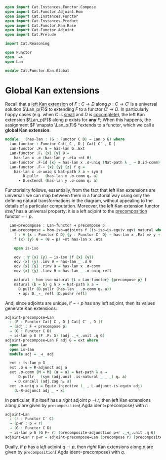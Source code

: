 ```agda
open import Cat.Instances.Functor.Compose
open import Cat.Functor.Adjoint.Hom
open import Cat.Instances.Functor
open import Cat.Instances.Product
open import Cat.Functor.Kan.Base
open import Cat.Functor.Adjoint
open import Cat.Prelude

import Cat.Reasoning

open Functor
open _=>_
open Lan

module Cat.Functor.Kan.Global
```

<!--
```agda
  {o ℓ o′ ℓ′ o′′ ℓ′′}
  {C : Precategory o ℓ}
  {C′ : Precategory o′ ℓ′}
  {D : Precategory o′′ ℓ′′}
  (p : Functor C C′)
  where
```
-->

# Global Kan extensions

Recall that a [left Kan extension] of $F : C \to D$ along $p : C \to C'$
is a universal solution $\Lan_p(F)$ to extending $F$ to a functor $C'
\to D$. In particularly happy cases (e.g. when $C$ is [small] and $D$ is
[cocomplete]), the left Kan extension $\Lan_p(F)$ along $p$ exists for
**any** $F$; When this happens, the assignment $F \mapsto \Lan_p(F)$
*extends to a functor, which we call a **global Kan extension**.

[left Kan extension]: Cat.Functor.Kan.Base.html
[small]: 1Lab.intro.html#universes-and-size-issues
[cocomplete]: Cat.Diagram.Colimit.Base.html#cocompleteness

<!--
```agda
private
  module D = Cat.Reasoning D
  module C = Cat.Reasoning C
  module C′ = Cat.Reasoning C′
```
-->

```agda
module _ (has-lan : (G : Functor C D) → Lan p G) where
  Lan-functor : Functor Cat[ C , D ] Cat[ C′ , D ]
  Lan-functor .F₀ G = has-lan G .Ext
  Lan-functor .F₁ {x} {y} θ =
    has-lan x .σ (has-lan y .eta ∘nt θ)
  Lan-functor .F-id {x} = has-lan x .σ-uniq (Nat-path λ _ → D.id-comm)
  Lan-functor .F-∘ {x} {y} {z} f g =
    has-lan x .σ-uniq $ Nat-path λ a → sym $
        D.pullr   (has-lan x .σ-comm ηₚ a)
      ∙ D.extendl (has-lan y .σ-comm ηₚ a)
```

Functoriality follows, essentially, from the fact that left Kan
extensions are universal: we can map between them in a functorial way
using only the defining natural transformations in the diagram, without
appealing to the details of a particular computation. Moreover, the left
Kan extension functor _itself_ has a universal property: it is a left
adjoint to the [precomposition] functor $- \circ p$.

[precomposition]: Cat.Instances.Functor.Compose.html

```agda
  Lan⊣precompose : Lan-functor ⊣ precompose p
  Lan⊣precompose = hom-iso→adjoints f (is-iso→is-equiv eqv) natural where
    f : ∀ {x : Functor C D} {y : Functor C′ D} → has-lan x .Ext => y → x => y F∘ p
    f {x} {y} θ = (θ ◂ p) ∘nt has-lan x .eta

    open is-iso

    eqv : ∀ {x} {y} → is-iso (f {x} {y})
    eqv {x} {y} .inv θ = has-lan _ .σ θ
    eqv {x} {y} .rinv θ = has-lan x .σ-comm
    eqv {x} {y} .linv θ = has-lan _ .σ-uniq refl

    natural : hom-iso-natural {L = Lan-functor} {precompose p} f
    natural {b = b} g h x = Nat-path λ a →
      D.pullr (D.pullr (has-lan _ .σ-comm ηₚ a))
      ∙ ap₂ D._∘_ refl (D.pushr refl)
```

And, since adjoints are unique, if $- \circ p$ has any left adjoint, then its
values generate Kan extensions:

```agda
adjoint-precompose→Lan
  : (F : Functor Cat[ C , D ] Cat[ C′ , D ])
  → (adj : F ⊣ precompose p)
  → (G : Functor C D)
  → is-lan p G (F .F₀ G) (adj ._⊣_.unit .η G)
adjoint-precompose→Lan F adj G = ext where
  open Lan
  open is-lan
  module adj = _⊣_ adj

  ext : is-lan p G _ _
  ext .σ α = R-adjunct adj α
  ext .σ-comm {M = M} {α = α} = Nat-path λ a →
      D.pullr   (sym (adj.unit .is-natural _ _ _) ηₚ a)
    ∙ D.cancell (adj.zag ηₚ a)
  ext .σ-uniq x = Equiv.injective (_ , L-adjunct-is-equiv adj)
    (L-R-adjunct adj _ ∙ x)
```

In particular, if $p$ itself has a *right* adjoint $p \dashv r$, then left Kan
extensions along $p$ are given by `precomposition`{.Agda ident=precompose} with $r$:

```agda
adjoint→Lan
  : (r : Functor C′ C)
  → (p⊣r : p ⊣ r)
  → (G : Functor C D)
  → is-lan p G (G F∘ r) (precomposite-adjunction p⊣r ._⊣_.unit .η G)
adjoint→Lan r p⊣r = adjoint-precompose→Lan (precompose r) (precomposite-adjunction p⊣r)
```

Dually, if $p$ has a *left* adjoint $q \dashv p$, then *right* Kan extensions
along $p$ are given by `precomposition`{.Agda ident=precompose} with $q$.
